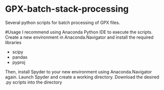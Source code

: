 # GPX-batch-stack-processing
 Several python scripts for batch processing of GPX files.

#Usage
I recommend using Anaconda Python IDE to execute the scripts. Create a new environment in Anaconda.Navigator and install the required libraries 
- scipy
- pandas
- pyproj

Then, install Spyder to your new environment using Anaconda.Navigator again. Launch Spyder and create a working directory. Download the desired .py scripts into the directory 
